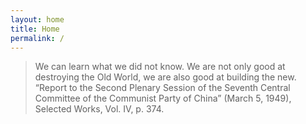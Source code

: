 ```yaml
---
layout: home
title: Home
permalink: /
---
```


> We can learn what we did not know. We are not only good at destroying the Old World, we are also good at building the new.
> “Report to the Second Plenary Session of the Seventh Central Committee of the Communist Party of China” (March 5, 1949), Selected Works, Vol. IV, p. 374.